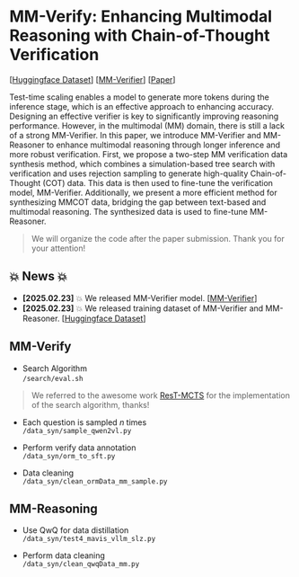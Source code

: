 # MM-Verify: Enhancing Multimodal Reasoning with Chain-of-Thought Verification
[[Huggingface Dataset](https://huggingface.co/datasets/lhpku20010120/MM-Verify-Data/tree/main)] [[MM-Verifier](https://huggingface.co/lhpku20010120/MM-Verify/tree/main)]  [[Paper](https://arxiv.org/abs/2502.13383)]

Test-time scaling enables a model to generate more tokens during the inference stage, which is an effective approach to enhancing accuracy. Designing an effective verifier is key to significantly improving reasoning performance. However, in the multimodal (MM) domain, there is still a lack of a strong MM-Verifier. In this paper, we introduce MM-Verifier and MM-Reasoner to enhance multimodal reasoning through longer inference and more robust verification. First, we propose a two-step MM verification data synthesis method, which combines a simulation-based tree search with verification and uses rejection sampling to generate high-quality Chain-of-Thought (COT) data. This data is then used to fine-tune the verification model, MM-Verifier. Additionally, we present a more efficient method for synthesizing MMCOT data, bridging the gap between text-based and multimodal reasoning. The synthesized data is used to fine-tune MM-Reasoner.

> We will organize the code after the paper submission. Thank you for your attention!

## 💥 News 💥

- **[2025.02.23]** 💥 We released MM-Verifier model. [[MM-Verifier](https://huggingface.co/lhpku20010120/MM-Verify/tree/main)]
- **[2025.02.23]** 💥 We released training dataset of MM-Verifier and MM-Reasoner. [[Huggingface Dataset](https://huggingface.co/datasets/lhpku20010120/MM-Verify-Data/tree/main)]

## MM-Verify  
+ Search Algorithm  
`/search/eval.sh  `
> We referred to the awesome work [ResT-MCTS](https://github.com/THUDM/ReST-MCTS) for the implementation of the search algorithm, thanks!
  
+ Each question is sampled $n$ times  
`/data_syn/sample_qwen2vl.py  `

+ Perform verify data annotation  
`/data_syn/orm_to_sft.py ` 

+ Data cleaning  
`/data_syn/clean_ormData_mm_sample.py  `

## MM-Reasoning  
+ Use QwQ for data distillation  
`/data_syn/test4_mavis_vllm_slz.py  `

+ Perform data cleaning  
`/data_syn/clean_qwqData_mm.py  `
